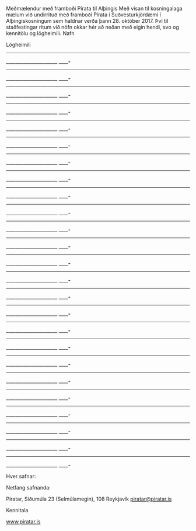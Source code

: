 Meðmælendur með framboði Pírata til Alþingis
Með vísan til kosningalaga mælum við undirrituð með framboði Pírata í
Suðvesturkjördæmi í Alþingiskosningum sem haldnar verða þann 28. október
2017. Því til staðfestingar ritum við nöfn okkar hér að neðan með eigin hendi,
svo og kennitölu og lögheimili.
Nafn

Lögheimili

__________________________

______________________ _________-_____

__________________________

______________________ _________-_____

__________________________

______________________ _________-_____

__________________________

______________________ _________-_____

__________________________

______________________ _________-_____

__________________________

______________________ _________-_____

__________________________

______________________ _________-_____

__________________________

______________________ _________-_____

__________________________

______________________ _________-_____

__________________________

______________________ _________-_____

__________________________

______________________ _________-_____

__________________________

______________________ _________-_____

__________________________

______________________ _________-_____

__________________________

______________________ _________-_____

__________________________

______________________ _________-_____

__________________________

______________________ _________-_____

__________________________

______________________ _________-_____

__________________________

______________________ _________-_____

__________________________

______________________ _________-_____

__________________________

______________________ _________-_____

__________________________

______________________ _________-_____

__________________________

______________________ _________-_____

__________________________

______________________ _________-_____

__________________________

______________________ _________-_____

__________________________

______________________ _________-_____

Hver safnar:

Netfang safnanda:

Píratar, Síðumúla 23 (Selmúlamegin), 108 Reykjavík piratar@piratar.is

Kennitala

www.piratar.is

